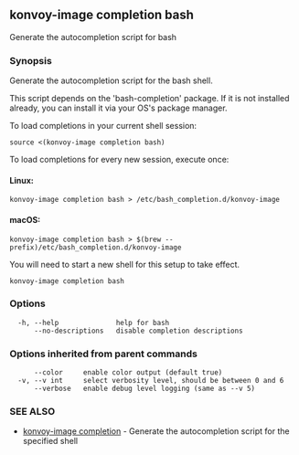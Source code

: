 ## konvoy-image completion bash

Generate the autocompletion script for bash

### Synopsis

Generate the autocompletion script for the bash shell.

This script depends on the 'bash-completion' package.
If it is not installed already, you can install it via your OS's package manager.

To load completions in your current shell session:

	source <(konvoy-image completion bash)

To load completions for every new session, execute once:

#### Linux:

	konvoy-image completion bash > /etc/bash_completion.d/konvoy-image

#### macOS:

	konvoy-image completion bash > $(brew --prefix)/etc/bash_completion.d/konvoy-image

You will need to start a new shell for this setup to take effect.


```
konvoy-image completion bash
```

### Options

```
  -h, --help              help for bash
      --no-descriptions   disable completion descriptions
```

### Options inherited from parent commands

```
      --color     enable color output (default true)
  -v, --v int     select verbosity level, should be between 0 and 6
      --verbose   enable debug level logging (same as --v 5)
```

### SEE ALSO

* [konvoy-image completion](konvoy-image_completion.md)	 - Generate the autocompletion script for the specified shell


